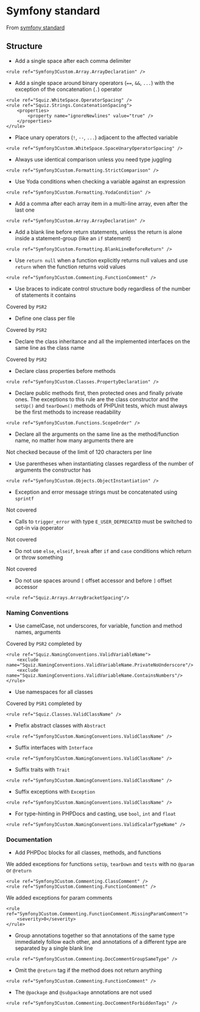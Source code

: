 # Symfony standard
From [symfony standard](http://symfony.com/doc/current/contributing/code/standards.html)

## Structure
- Add a single space after each comma delimiter

```
<rule ref="Symfony3Custom.Array.ArrayDeclaration" />
```

- Add a single space around binary operators (`==`, `&&`, `...`)
 with the exception of the concatenation (`.`) operator

```
<rule ref="Squiz.WhiteSpace.OperatorSpacing" />
<rule ref="Squiz.Strings.ConcatenationSpacing">
    <properties>
        <property name="ignoreNewlines" value="true" />
    </properties>
</rule>
```

- Place unary operators (`!`, `--`, `...`) adjacent to the affected variable

```
<rule ref="Symfony3Custom.WhiteSpace.SpaceUnaryOperatorSpacing" />
```

- Always use identical comparison unless you need type juggling

```
<rule ref="Symfony3Custom.Formatting.StrictComparison" />
```

- Use Yoda conditions when checking a variable against an expression

```
<rule ref="Symfony3Custom.Formatting.YodaCondition" />
```

- Add a comma after each array item in a multi-line array, even after the last one

```
<rule ref="Symfony3Custom.Array.ArrayDeclaration" />
```

- Add a blank line before return statements,
 unless the return is alone inside a statement-group (like an `if` statement)

```
<rule ref="Symfony3Custom.Formatting.BlankLineBeforeReturn" />
```

- Use `return null` when a function explicitly returns null values
 and use `return` when the function returns void values

```
<rule ref="Symfony3Custom.Commenting.FunctionComment" />
```

- Use braces to indicate control structure body regardless of the number of statements it contains

Covered by `PSR2`

- Define one class per file

Covered by `PSR2`

- Declare the class inheritance and all the implemented interfaces on the same line as the class name

Covered by `PSR2`

- Declare class properties before methods

```
<rule ref="Symfony3Custom.Classes.PropertyDeclaration" />
```

- Declare public methods first, then protected ones and finally private ones.
 The exceptions to this rule are the class constructor and the `setUp()` and `tearDown()` methods of PHPUnit tests,
  which must always be the first methods to increase readability

```
<rule ref="Symfony3Custom.Functions.ScopeOrder" />
```

- Declare all the arguments on the same line as the method/function name, no matter how many arguments there are

Not checked because of the limit of 120 characters per line

- Use parentheses when instantiating classes regardless of the number of arguments the constructor has

```
<rule ref="Symfony3Custom.Objects.ObjectInstantiation" />
```

- Exception and error message strings must be concatenated using `sprintf`

Not covered

- Calls to `trigger_error` with type `E_USER_DEPRECATED` must be switched to opt-in via `@`operator

Not covered

- Do not use `else`, `elseif`, `break` after `if` and `case` conditions which return or throw something

Not covered

- Do not use spaces around `[` offset accessor and before `]` offset accessor

```
<rule ref="Squiz.Arrays.ArrayBracketSpacing"/>
```

### Naming Conventions

- Use camelCase, not underscores, for variable, function and method names, arguments

Covered by `PSR2` completed by
```
<rule ref="Squiz.NamingConventions.ValidVariableName">
    <exclude name="Squiz.NamingConventions.ValidVariableName.PrivateNoUnderscore"/>
    <exclude name="Squiz.NamingConventions.ValidVariableName.ContainsNumbers"/>
</rule>
```

- Use namespaces for all classes

Covered by `PSR1` completed by
```
<rule ref="Squiz.Classes.ValidClassName" />
```

- Prefix abstract classes with `Abstract`

```
<rule ref="Symfony3Custom.NamingConventions.ValidClassName" />
```

- Suffix interfaces with `Interface`

```
<rule ref="Symfony3Custom.NamingConventions.ValidClassName" />
```

- Suffix traits with `Trait`

```
<rule ref="Symfony3Custom.NamingConventions.ValidClassName" />
```

- Suffix exceptions with `Exception`

```
<rule ref="Symfony3Custom.NamingConventions.ValidClassName" />
```

- For type-hinting in PHPDocs and casting, use `bool`, `int` and `float`

```
<rule ref="Symfony3Custom.NamingConventions.ValidScalarTypeName" />
```

### Documentation

- Add PHPDoc blocks for all classes, methods, and functions

We added exceptions for functions `setUp`, `tearDown` and `tests` with no `@param` or `@return`
```
<rule ref="Symfony3Custom.Commenting.ClassComment" />
<rule ref="Symfony3Custom.Commenting.FunctionComment" />
```

We added exceptions for param comments
```
<rule ref="Symfony3Custom.Commenting.FunctionComment.MissingParamComment">
    <severity>0</severity>
</rule>
```

- Group annotations together so that annotations of the same type immediately follow each other,
 and annotations of a different type are separated by a single blank line

```
<rule ref="Symfony3Custom.Commenting.DocCommentGroupSameType" />
```

- Omit the `@return` tag if the method does not return anything

```
<rule ref="Symfony3Custom.Commenting.FunctionComment" />
```

- The `@package` and `@subpackage` annotations are not used

```
<rule ref="Symfony3Custom.Commenting.DocCommentForbiddenTags" />
```

